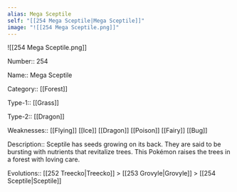 ```yaml
---
alias: Mega Sceptile
self: "[[254 Mega Sceptile|Mega Sceptile]]"
image: "![[254 Mega Sceptile.png]]"
---
```


![[254 Mega Sceptile.png]]


Number:: 254

Name:: Mega Sceptile

Category:: [[Forest]]

Type-1:: [[Grass]]

Type-2:: [[Dragon]]

Weaknesses:: [[Flying]] [[Ice]] [[Dragon]] [[Poison]] [[Fairy]] [[Bug]]

Description:: Sceptile has seeds growing on its back. They are said to be bursting with nutrients that revitalize trees. This Pokémon raises the trees in a forest with loving care.

Evolutions:: [[252 Treecko|Treecko]] > [[253 Grovyle|Grovyle]] > [[254 Sceptile|Sceptile]]